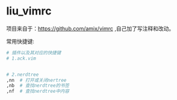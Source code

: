 # liu_vimrc

项目来自于：https://github.com/amix/vimrc ,自己加了写注释和改动。

常用快捷键:

```sh
# 插件以及其对应的快捷键
# 1.ack.vim


# 2.nerdtree
,nn  # 打开或关闭nertree
,nb  # 查找nerdtree的书签
,nf  # 查找nerdtree中内容
```
